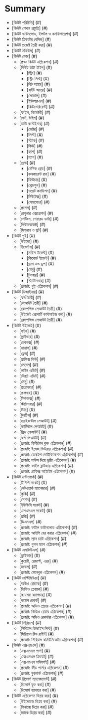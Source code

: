 # Summary

* [কিউট পরিচিতি] (#)
* [কিউট শেখার প্রস্তুতি] (#)
* [কিউট ডাউনলোড, ইন্সটল ও কনফিগারেশন] (#)
* [কিউট ক্রিয়েটর বেসিক] (#)
* [কিউট প্রজেক্ট তৈরী করা] (#)
* [কিউট মডিউল] (#)
* [কিউট কোর] (#)
   * [প্রথম কিউট এপ্লিকেশন] (#)
   * [কিউট ডাটা টাইপ] (#)
      * [স্ট্রিং] (#)
      * [স্ট্রিং লিস্ট] (#)
      * [বিট অ্যারে] (#)
      * [বাইট অ্যারে] (#)
      * [লোকাল] (#)
      * [ইউআরএল] (#)
      * [কিউভেরিয়েন্ট] (#)
   * [ফাইল, ডিরেক্টরী] (#)
   * [ডেট, টাইম] (#)
   * [ডাটা কন্টেইনার] (#)
      * [ভেক্টর] (#)
      * [লিস্ট] (#)
      * [স্ট্যাক] (#)
      * [কিউ] (#)
      * [হ্যাশ] (#)
      * [ম্যাপ] (#)
   * [থ্রেড] (#)
      * [বেসিক থ্রেড] (#)
      * [কনকারেন্ট রান] (#)
      * [ফিউচার] (#)
      * [থ্রেডপুল] (#)
      * [ওয়েট কনডিশন] (#)
      * [মিউটেক্স] (#)
      * [সেমাফোর] (#)
   * [প্রসেস] (#)
   * [রেগুলার এক্সপ্রেশন] (#)
   * [সেটিংস, শেয়ারড ডাটা] (#)
   * [কিউঅবজেক্ট] (#)
   * [সিগনাল ও স্লট] (#)
* [কিউট গুই] (#)
   * [উইন্ডো] (#)
   * [ইভেন্টস] (#)
      * [মাউস ইভেন্ট] (#)
      * [কিবোর্ড ইভেন্ট] (#)
      * [ড্রাগ এন্ড ড্রপ] (#)
      * [মেনু] (#)
      * [টুলবার] (#)
      * [স্ট্যাটাসবার] (#)
   * [প্রজেক্ট: গুই এপ্লিকেশন] (#)
* [কিউট ডিজাইনার] (#)
   * [ফর্ম তৈরী] (#)
   * [লেআউট তৈরী] (#)
   * [রেসপন্সিভ লেআউট তৈরী] (#)
   * [উইজেট প্রোপার্টি কাস্টমাইজ করা] (#)
   * [রেসপন্সিভ লেআউট তৈরী] (#)
* [কিউট উইজেট] (#)
   * [বাটন] (#)
   * [স্লাইডার] (#)
   * [চেকবক্স] (#)
   * [ডায়াল] (#)
   * [ফ্রেম] (#)
   * [গ্রাফিক্স ভিউ] (#)
   * [লেবেল] (#)
   * [লাইন এডিট] (#)
   * [টেক্সট এডিট] (#)
   * [মেনু] (#)
   * [প্রগ্রেসবার] (#)
   * [স্ক্রলবার] (#)
   * [স্পিনবক্স] (#)
   * [স্টাটাসবার] (#)
   * [ট্যাব] (#)
   * [টুলটিপ] (#)
   * [হরাইজন্টাল লেআউট] (#)
   * [ভার্টিকাল লেআউট] (#)
   * [গ্রিড লেআউট] (#)
   * [ফর্ম লেআউট] (#)
   * [প্রজেক্ট: ডিজিটাল ক্লক এপ্লিকেশন] (#)
   * [প্রজেক্ট: ইমেজ ভিউয়ার এপ্লিকেশন] (#)
   * [প্রজেক্ট: ডেস্কটপ নোটিফিকেশন এপ্লিকেশন] (#)
   * [প্রজেক্ট: মাউস দিয়ে ড্রয়িং এপ্লিকেশন] (#)
   * [প্রজেক্ট: ফাইল ব্রাউজার এপ্লিকেশন] (#)
   * [প্রজেক্ট: গ্রাফিক্স আইটেম এপ্লিকেশন] (#)
* [কিউট নেটওয়ার্ক] (#)
   * [টিসিপি সকেট] (#)
   * [নেটওয়ার্ক ম্যানেজার] (#)
   * [কুকি] (#)
   * [সেশন] (#)
   * [ইউডিপি সকেট] (#)
   * [এসএসএল সকেট] (#)
   * [প্রক্সি] (#)
   * [ডিএনএস] (#)
   * [প্রজেক্ট: ফাইল ডাউনলোড এপ্লিকেশন] (#)
   * [প্রজেক্ট: আইপি বের করার এপ্লিকেশন] (#)
   * [প্রজেক্ট: ল্যান চ্যাট এপ্লিকেশন] (#)
   * [প্রজেক্ট: গুগল ম্যাপ এপ্লিকেশন] (#)
* [কিউট এসকিউএল] (#)
   * [ড্রাইভার] (#)
   * [কুয়েরী, রেজাল্ট, এরর] (#)
   * [মডেল] (#)
   * [প্রজেক্ট: ফোনবুক এপ্লিকেশন] (#)
* [কিউট মাল্টিমিডিয়া] (#)
   * [অডিও প্লেব্যাক] (#)
   * [ভিডিও প্লেব্যাক] (#)
   * [ক্যামেরা ক্যাপচার] (#)
   * [ভয়েস রেকর্ড] (#)
   * [প্রজেক্ট: অডিও প্লেয়ার এপ্লিকেশন] (#)
   * [প্রজেক্ট: ভিডিও প্লেয়ার এপ্লিকেশন] (#)
   * [প্রজেক্ট: অডিও রেকর্ডার এপ্লিকেশন] (#)
* [কিউট সিরিয়াল] (#)
   * [সিরিয়াল ডিভাইস লিস্ট] (#)
   * [সিরিয়াল রিড রাইট] (#)
   * [প্রজেক্ট: সিরিয়াল কমিউনিকেটর এপ্লিকেশন] (#)
* [কিউট এক্সএমএল] (#)
   * [এক্সএমএল পার্স] (#)
   * [এক্সএমএল ক্রিয়েট] (#)
   * [এক্সএমএল মডিফাই] (#)
   * [প্রজেক্ট: ফীড পার্সার এপ্লিকেশন] (#)
   * [প্রজেক্ট: বুকমার্ক এপ্লিকেশন] (#)
* [কিউট রিসোর্স ম্যানেজমেন্ট] (#)
   * [রিসোর্স যুক্ত করা] (#)
   * [রিসোর্স ব্যাবহার করা] (#)
* [কিউট এপ্লিকেশন ডিপ্লয় করা] (#)
   * [উইন্ডোজে ডিপ্লয় করা] (#)
   * [লিনাক্সে ডিপ্লয় করা] (#)
   * [ম্যাকে ডিপ্লয় করা] (#)

